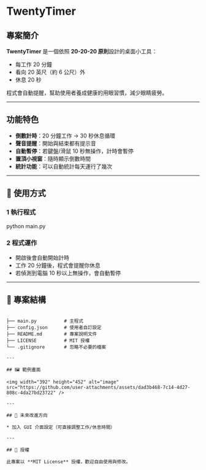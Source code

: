 # TwentyTimer 

##  專案簡介
**TwentyTimer** 是一個依照 **20-20-20 原則**設計的桌面小工具：  
- 每工作 20 分鐘  
- 看向 20 英尺（約 6 公尺）外  
- 休息 20 秒  

程式會自動提醒，幫助使用者養成健康的用眼習慣，減少眼睛疲勞。  

---

##  功能特色
-  **倒數計時**：20 分鐘工作 → 30 秒休息循環  
-  **聲音提醒**：開始與結束都有提示音  
-  **自動暫停**：若鍵盤/滑鼠 10 秒無操作，計時會暫停  
-  **置頂小視窗**：隨時顯示倒數時間
-  **統計功能**：可以自動統計每天運行了幾次

---

## 🚀 使用方式


### 1 執行程式

python main.py


### 2 程式運作

* 開啟後會自動開始計時
* 工作 20 分鐘後，程式會提醒你休息
* 若偵測到電腦 10 秒以上無操作，會自動暫停

---


## 📂 專案結構

```

├── main.py          # 主程式
├── config.json      # 使用者自訂設定
├── README.md        # 專案說明文件
├── LICENSE          # MIT 授權
└── .gitignore       # 忽略不必要的檔案

---

## 🖼️ 範例畫面

<img width="392" height="452" alt="image" src="https://github.com/user-attachments/assets/dad3b468-7c14-4d27-808c-4da27bd23722" />

---

## 🔮 未來改進方向

* 加入 GUI 介面設定（可直接調整工作/休息時間）

---

## 📜 授權

此專案以 **MIT License** 授權，歡迎自由使用與修改。
